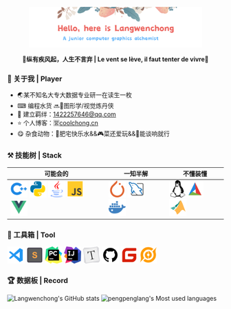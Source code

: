 <p align="center"><img width="80%" src="./img/banner.png" /></a></p>

**<p align="center">📢纵有疾风起，人生不言弃 | Le vent se lève, il faut tenter de vivre🏃<p>**

### 👋 关于我 | Player

- 🌏️某不知名大专大数据专业研一在读生一枚
- ⌨ 编程水货 🔜🧙图形学/视觉炼丹侠
- 💬 建立羁绊：1422257646@qq.com
- ⭐ 个人博客：🈺[coolchong.cn](https://coolchong.cn)
- 😋 杂食动物：🥤肥宅快乐水&&🎮️菜还爱玩&&🎸能谈响就行

### ⚒️ 技能树 | Stack

| 可能会的                                                     | 一知半解                                                     | 不懂装懂                                                     |
| ------------------------------------------------------------ | ------------------------------------------------------------ | ------------------------------------------------------------ |
| <code><img height="40" alt="cpp" src="./img/cpp.svg"></code> <code><img height="40" alt="python" src="./img/python.svg"></code> <code><img height="40" alt="java" src="./img/java.svg"></code> <code><img height="40" alt="js" src="./img/js.svg"></code> <code><img height="40" alt="vue" src="./img/vue.svg"></code> | <code><img height="40" alt="pytorch" src="./img/pytorch.svg"></code> <code><img height="40" alt="mysql" src="./img/mysql.svg"></code> <code><img height="40" alt="docker" src="./img/docker.svg"></code> | <code><img height="40" alt="linux" src="./img/linux.svg"></code><code><img height="40" alt="cmake" src="./img/cmake.svg"></code><code><img height="40" alt="matlab" src="./img/matlab.svg"></code> |

### 🧰 工具箱 | Tool

<code><img height="40" alt="vscode" src="./img/vscode.svg"></code>
<code><img height="40" alt="sublime" src="./img/sublime.svg"></code>
<code><img height="40" alt="pycharm" src="./img/pycharm.svg"></code>
<code><img height="40" alt="idea" src="./img/Idea.svg"></code>
<code><img height="40" alt="typora" src="./img/typora.svg"></code>
<code><img height="40" alt="github" src="./img/github.svg"></code>
<code><img height="40" alt="gitee" src="./img/gitee.svg"></code>
<code><img height="40" alt="wangzhe" src="./img/wangzhe.svg"></code>

### 🏆 数据板 | Record

![Langwenchong's GitHub stats](https://github-readme-stats.vercel.app/api?username=Langwenchong&count_private=true&show_icons=true&theme=flag-india&show_owner=true)
![pengpenglang's Most used languages](https://github-readme-stats.vercel.app/api/top-langs/?username=Langwenchong&layout=compact&hide_border=true&langs_count=10&hide=html)

